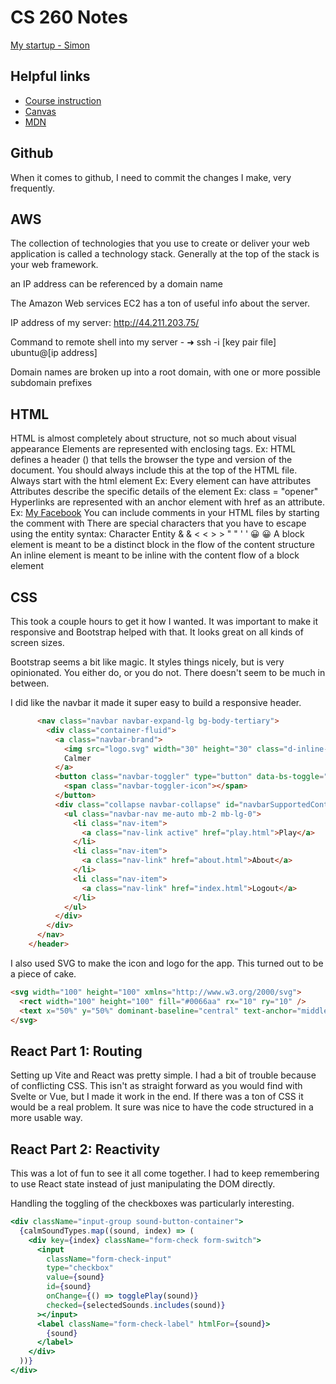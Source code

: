 # CS 260 Notes

[My startup - Simon](https://simon.cs260.click)

## Helpful links

- [Course instruction](https://github.com/webprogramming260)
- [Canvas](https://byu.instructure.com)
- [MDN](https://developer.mozilla.org)

## Github
When it comes to github, I need to commit the changes I make, very frequently. 

## AWS
The collection of technologies that you use to create or deliver your web application is called a technology stack. Generally at the top of the stack is your web framework.

an IP address can be referenced by a domain name

The Amazon Web services EC2 has a ton of useful info about the server.

IP address of my server: http://44.211.203.75/

Command to remote shell into my server - ➜  ssh -i [key pair file] ubuntu@[ip address]

Domain names are broken up into a root domain, with one or more possible subdomain prefixes

## HTML
HTML is almost completely about structure, not so much about visual appearance
Elements are represented with enclosing tags. Ex: <body> </body>
HTML defines a header (<!DOCTYPE html>) that tells the browser the type and version of the document. You should always include this at the top of the HTML file.
Always start with the html element Ex:<!DOCTYPE html>
                                      <html lang = "en"> 
                                          <head>
                                          </head>
                                          <body>
                                          </body>
                                       </html>
Every element can have attributes
Attributes describe the specific details of the element Ex: class = "opener"
Hyperlinks are represented with an anchor element with href as an attribute. Ex: <a href = "faecbook.com/bobgrader">My Facebook</a>
You can include comments in your HTML files by starting the comment with <!-- and ending it with -->
There are special characters that you have to escape using the entity syntax:
Character	Entity
    &	    &amp;
    <	    &lt;
    >	    &gt;
    "	    &quot;
    '	    &apos;
    😀	  &#128512;
A block element is meant to be a distinct block in the flow of the content structure
An inline element is meant to be inline with the content flow of a block element


## CSS

This took a couple hours to get it how I wanted. It was important to make it responsive and Bootstrap helped with that. It looks great on all kinds of screen sizes.

Bootstrap seems a bit like magic. It styles things nicely, but is very opinionated. You either do, or you do not. There doesn't seem to be much in between.

I did like the navbar it made it super easy to build a responsive header.

```html
      <nav class="navbar navbar-expand-lg bg-body-tertiary">
        <div class="container-fluid">
          <a class="navbar-brand">
            <img src="logo.svg" width="30" height="30" class="d-inline-block align-top" alt="" />
            Calmer
          </a>
          <button class="navbar-toggler" type="button" data-bs-toggle="collapse" data-bs-target="#navbarSupportedContent">
            <span class="navbar-toggler-icon"></span>
          </button>
          <div class="collapse navbar-collapse" id="navbarSupportedContent">
            <ul class="navbar-nav me-auto mb-2 mb-lg-0">
              <li class="nav-item">
                <a class="nav-link active" href="play.html">Play</a>
              </li>
              <li class="nav-item">
                <a class="nav-link" href="about.html">About</a>
              </li>
              <li class="nav-item">
                <a class="nav-link" href="index.html">Logout</a>
              </li>
            </ul>
          </div>
        </div>
      </nav>
    </header>
```

I also used SVG to make the icon and logo for the app. This turned out to be a piece of cake.

```html
<svg width="100" height="100" xmlns="http://www.w3.org/2000/svg">
  <rect width="100" height="100" fill="#0066aa" rx="10" ry="10" />
  <text x="50%" y="50%" dominant-baseline="central" text-anchor="middle" font-size="72" font-family="Arial" fill="white">C</text>
</svg>
```

## React Part 1: Routing

Setting up Vite and React was pretty simple. I had a bit of trouble because of conflicting CSS. This isn't as straight forward as you would find with Svelte or Vue, but I made it work in the end. If there was a ton of CSS it would be a real problem. It sure was nice to have the code structured in a more usable way.

## React Part 2: Reactivity

This was a lot of fun to see it all come together. I had to keep remembering to use React state instead of just manipulating the DOM directly.

Handling the toggling of the checkboxes was particularly interesting.

```jsx
<div className="input-group sound-button-container">
  {calmSoundTypes.map((sound, index) => (
    <div key={index} className="form-check form-switch">
      <input
        className="form-check-input"
        type="checkbox"
        value={sound}
        id={sound}
        onChange={() => togglePlay(sound)}
        checked={selectedSounds.includes(sound)}
      ></input>
      <label className="form-check-label" htmlFor={sound}>
        {sound}
      </label>
    </div>
  ))}
</div>
```

